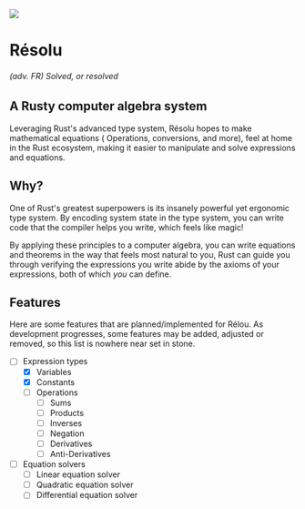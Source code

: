 ![](https://github.com/mmukundi/resolu/actions/workflows/rust.yml/badge.svg)
# Résolu
###### *(adv. FR) Solved, or resolved*

## A Rusty computer algebra system

Leveraging Rust's advanced type system, Résolu hopes to make mathematical equations (
Operations, conversions, and more), feel at home in the Rust ecosystem, 
 making it easier to manipulate and solve expressions and equations.

## Why?

One of Rust's greatest superpowers is its
insanely powerful yet ergonomic type system.
By encoding system state in the type system,
you can write code that the compiler helps you write, which feels like magic!

By applying these principles to a computer algebra, 
you can write equations and theorems in the way that feels most natural to you, Rust can
guide you through verifying the expressions you write abide by the axioms of your expressions, both of which *you* can define.

## Features
Here are some features that are planned/implemented for Rélou. As development progresses, some features may be
added, adjusted or removed, so this list is nowhere near set in stone.
- [ ] Expression types
  - [x] Variables
  - [x] Constants
  - [ ] Operations
    - [ ] Sums
    - [ ] Products
    - [ ] Inverses
    - [ ] Negation
    - [ ] Derivatives
    - [ ] Anti-Derivatives
- [ ] Equation solvers
    - [ ] Linear equation solver
    - [ ] Quadratic equation solver
    - [ ] Differential equation solver
